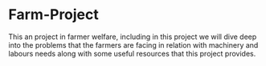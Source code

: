 # Farm-Project
This an project in farmer welfare, including in this project we will dive deep into the problems that the farmers are facing in relation with machinery and labours needs along with some useful resources that this project provides.
